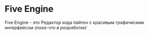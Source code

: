 # Five Engine

Five Engine - это Редактор кода пайтон с красивым графичиским интерфейсом
*(пока-что в разработке)*
